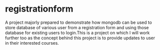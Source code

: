 # registrationform
A project majorly prepared to demonstrate how mongodb can be used to store database of various user from a registration form and using those database for existing users to login.This is a project on which I will work further too as the concept behind this project is to provide updates to user in their interested courses.
